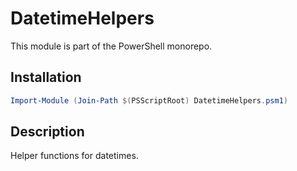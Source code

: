 # DatetimeHelpers

This module is part of the PowerShell monorepo.

## Installation

```powershell
Import-Module (Join-Path $(PSScriptRoot) DatetimeHelpers.psm1)
```

## Description

Helper functions for datetimes.
